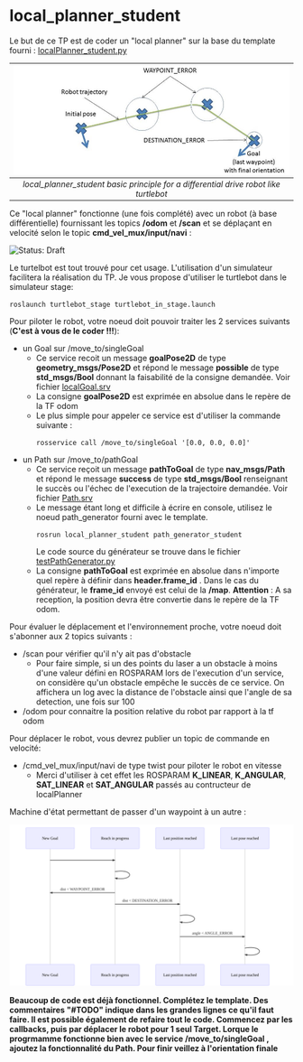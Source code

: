 # local_planner_student

Le but de ce TP est de coder un "local planner" sur la base du template fourni : [localPlanner_student.py](/script/localPlanner_student.py)

| ![local_planner.jpg](img/local_planner.jpg) |
|:-------:|
| *local_planner_student basic principle for a differential drive robot like turtlebot* |



Ce "local planner" fonctionne (une fois complété) avec un robot (à base différentielle) fournissant les topics **/odom** et **/scan** et se déplaçant en velocité selon le topic **cmd_vel_mux/input/navi** :

<!---
graph LR
    T1[Odometry source] -- /odom --TO_REMOVE> Node((local_planner_student))
    T2[Laser source] -- /scan --TO_REMOVE> Node((local_planner_student))

    S1[ ] -. /move_to/singleGoal .-> Node
    S2[ ] -. /move_to/pathGoal .-> Node

    Node -- /cmd_vel_mux/input/navi --TO_REMOVE>D[base controller]
-->
![Status: Draft](https://raw.githubusercontent.com/m0rph03nix/local_planner_student/master/img/local_archi.svg) 

Le turtelbot est tout trouvé pour cet usage. L'utilisation d'un simulateur facilitera la réalisation du TP. Je vous propose d'utiliser le turtlebot dans le simulateur stage: 
```{r, engine='bash', count_lines} 
roslaunch turtlebot_stage turtlebot_in_stage.launch
```

Pour piloter le robot, votre noeud doit pouvoir traiter les 2 services suivants (**C'est à vous de le coder !!!**):
+ un Goal sur /move_to/singleGoal   
  - Ce service recoit un message **goalPose2D** de type **geometry_msgs/Pose2D** et répond le message **possible** de type **std_msgs/Bool** donnant la faisabilité de la consigne demandée.  Voir fichier [localGoal.srv](/srv/localGoal.srv)
  - La consigne **goalPose2D** est exprimée en absolue dans le repère de la TF odom
  - Le plus simple pour appeler ce service est d'utiliser la commande suivante :
    ```{r, engine='bash', count_lines} 
    rosservice call /move_to/singleGoal '[0.0, 0.0, 0.0]'
    ```
+ un Path sur /move_to/pathGoal
  - Ce service reçoit un message **pathToGoal** de type **nav_msgs/Path** et répond le message **success** de type **std_msgs/Bool** renseignant le succès ou l'échec de l'execution de la trajectoire demandée. Voir fichier [Path.srv](/srv/Path.srv)
  - Le message étant long et difficile à écrire en console, utilisez le noeud path_generator fourni avec le template. 
      ```{r, engine='bash', count_lines} 
      rosrun local_planner_student path_generator_student
      ```
      Le code source du générateur se trouve dans le fichier [testPathGenerator.py](/script/testPathGenerator.py)
  - La consigne **pathToGoal** est exprimée en absolue dans n'importe quel repère à définir dans **header.frame_id** . Dans le cas du générateur, le **frame_id** envoyé est celui de la **/map**. **Attention** : A sa reception, la position devra être convertie dans le repère de la TF odom.

Pour évaluer le déplacement et l'environnement proche, votre noeud doit s'abonner aux 2 topics suivants :
+ /scan pour vérifier qu'il n'y ait pas d'obstacle
  - Pour faire simple, si un des points du laser a un obstacle à moins d'une valeur défini en ROSPARAM lors de l'execution d'un service, on considère qu'un obstacle empêche le succès de ce service. On affichera un log avec la distance de l'obstacle ainsi que l'angle de sa detection, une fois sur 100
+ /odom pour connaitre la position relative du robot par rapport à la tf odom


Pour déplacer le robot, vous devrez publier un topic de commande en velocité:
+ /cmd_vel_mux/input/navi de type twist pour piloter le robot en vitesse
  - Merci d'utiliser à cet effet les ROSPARAM **K_LINEAR**, **K_ANGULAR**, **SAT_LINEAR** et **SAT_ANGULAR** passés au contructeur de localPlanner


<!---
sequenceDiagram
    participant New Goal
    participant Reach in progress
    participant Last  position reached
    participant Last  pose reached
    New Goal->>Reach in progress: 
    Reach in progress->>Reach in progress: 
    Reach in progress->>New Goal:  dist < WAYPOINT_ERROR
    Reach in progress->>Last  position reached:  dist < DESTINATION_ERROR
    Last  position reached->>Last  position reached:  
    Last  position reached->>Last  pose reached:  angle < ANGLE_ERROR
    Last  pose reached->>Last  pose reached : .

-->
Machine d'état permettant de passer d'un waypoint à un autre :

![img](img/state_machine.svg) 
 


**Beaucoup de code est déjà fonctionnel. Complétez le template. Des commentaires "#TODO" indique dans les grandes lignes ce qu'il faut faire. Il est possible également de refaire tout le code.
Commencez par les callbacks, puis par déplacer le robot pour 1 seul Target. Lorque le progrmamme fonctionne bien avec le service /move_to/singleGoal , ajoutez la fonctionnalité du Path. Pour finir veillez à l'orientation finale**

